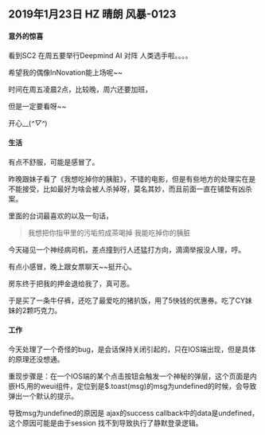 ## 2019年1月23日 HZ 晴朗  风暴-0123

#### 意外的惊喜

看到SC2 在周五要举行Deepmind AI 对阵 人类选手啦。。。。

希望我的偶像InNovation能上场呢~~

时间在周五凌晨2点，比较晚，周六还要加班，

但是一定要看呀~~

开心__(*^▽^*)

#### 生活

有点不舒服，可能是感冒了。

昨晚跟妹子看了《我想吃掉你的胰脏》，不错的电影，但是有些地方的处理实在是不能接受，比如最好为啥会被人杀掉呀，莫名其妙，而且前面一直在铺垫有凶杀案。

里面的台词最喜欢的以及一句话，

> 我想把你指甲里的污垢煎成茶喝掉
> 我能吃掉你的胰脏

 今天碰见一个神经病司机，差点撞到行人还猛打方向，滴滴举报没人理，哼。

有点小感冒，晚上跟女票聊天~~挺开心。

房东终于把我的押金退给我了，真可恶。

于是买了一条牛仔裤，还吃了最爱吃的猪扒饭，用了5快钱的优惠券。吃了CY妹妹的2颗巧克力。


#### 工作

今天处理了一个奇怪的bug，是会话保持关闭引起的，只在IOS端出现，但是具体的原理还没想通。

重现步骤是：在一个IOS端的某个点击按钮会触发一个神秘的弹层，这个页面是内嵌H5,用的weui组件，定位到是$.toast(msg)的msg为undefined的时候，会导致弹出一个默认的提示。

导致msg为undefined的原因是 ajax的success callback中的data是undefined，这个原因可能是由于session 找不到导致执行了静默登录逻辑。


